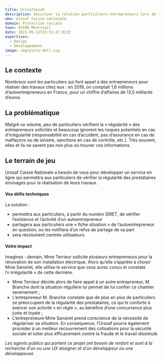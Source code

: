 ```yaml
---
title: UrssafassuR
description: Sécuriser la relation particuliers-entrepreneurs lors de travaux
who: Urssaf Caisse nationale
domain: Protection sociale
town: 93108 Montreuil
date: 2021-05-12T15:51:27.913Z
expertises:
  - Design
  - Développement
image: img/picto-defi.svg
---
```

## Le contexte

Nombreux sont les particuliers qui font appel à des entrepreneurs pour réaliser des travaux chez eux : en 2019, on comptait 1,6 millions d’autoentrepreneurs en France, pour un chiffre d’affaires de 13,5 milliards d’euros. 

## La problématique

Malgré ce volume, peu de particuliers vérifient la « régularité » des entrepreneurs sollicités et beaucoup ignorent les risques potentiels en cas d’irrégularité (responsabilité en cas d’accident, pas d’assurance en cas de malfaçons ou de sinistre, sanctions en cas de contrôle, etc.). Très souvent, elles et ils ne savent pas non plus où trouver ces informations. 

## Le terrain de jeu 

Urssaf Caisse Nationale a besoin de vous pour développer un service en ligne qui permettra aux particuliers de vérifier la régularité des prestataires envisagés pour la réalisation de leurs travaux. 

#### Vos défis techniques 

La solution : 
* permettra aux particuliers, à partir du numéro SIRET, de vérifier l’existence et l’activité d’un autoentrepreneur 
* partagera aux particuliers une « fiche situation » de l’autoentrepreneur en question, ou les notifiera d’un refus de partage de sa part
* sera résolument centrée utilisateurs

#### Votre impact 

Imaginez : demain, Mme Terrieur sollicite plusieurs entrepreneurs pour la rénovation de son installation électrique. Alors qu’elle s’apprête à choisir Mme Sansiret, elle utilise le service que vous aurez conçu et constate l’« irrégularité » de cette dernière. 
* Mme Terrieur décide alors de faire appel à un autre entrepreneur, M. Branche dont la situation régulière lui permet de lui confier ce chantier sereinement ; 
* L’entrepreneur M. Branche constate que de plus en plus de particuliers se préoccupent de la régularité des prestataires, ce qui le conforte à exercer son activité « en règle », au bénéfice d’une concurrence plus juste et loyale ; 
* L’entrepreneure Mme Sansiret prend conscience de la nécessité de régulariser sa situation. 
En conséquence, l’Urssaf pourra également procéder à un meilleur recouvrement des cotisations pour la sécurité sociale et lutter plus efficacement contre la fraude et le travail dissimulé. 

_Les agents publics qui portent ce projet ont besoin de renfort et sont à la recherche d’un ou une UX designer et d’un développeur ou une développeuse._
